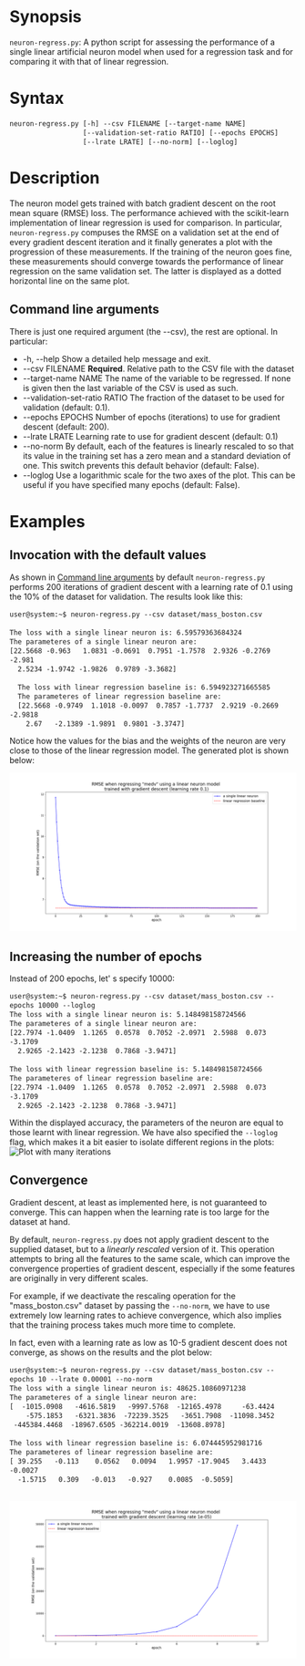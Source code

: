 # Synopsis
`neuron-regress.py`: A python script for assessing the performance of a single linear artificial neuron model when used for a regression task and for comparing it with that of linear regression. 

# Syntax
```
neuron-regress.py [-h] --csv FILENAME [--target-name NAME]
                  [--validation-set-ratio RATIO] [--epochs EPOCHS]
                  [--lrate LRATE] [--no-norm] [--loglog]
```

# Description

The neuron model gets trained with batch gradient descent on the root mean square (RMSE) loss. The performance achieved with the scikit-learn implementation of linear regression is used for comparison. In particular, `neuron-regress.py` compuses the RMSE on a validation set at the end of every gradient descent iteration and it finally generates a plot with the progression of these measurements. If the training of the neuron goes fine, these measurements should converge towards the performance of linear regression on the same validation set. The latter is displayed as a dotted horizontal line on the same plot.

## Command line arguments

There is just one required argument (the --csv), the rest are optional. In particular:

* -h, --help
Show a detailed help message and exit.
* --csv FILENAME
**Required**. Relative path to the CSV file with the dataset
* --target-name NAME
The name of the variable to be regressed. If none is given then the last variable of the CSV is used as such.
* --validation-set-ratio RATIO
The fraction of the dataset to be used for validation (default: 0.1).
* --epochs EPOCHS
Number of epochs (iterations) to use for gradient descent (default: 200).
* --lrate LRATE
Learning rate to use for gradient descent (default: 0.1)
* --no-norm
By default, each of the features is linearly rescaled to so that its value in the training set has a zero mean and a standard deviation of one. This switch prevents this default behavior (default: False).
*  --loglog
Use a logarithmic scale for the two axes of the plot. This can be useful if you have specified many epochs (default: False).

# Examples

## Invocation with the default values 

As shown in [Command line arguments](command-line-arguments) by default `neuron-regress.py` performs 200 iterations of gradient descent with a learning rate of 0.1 using the 10% of the dataset for validation. The results look like this:
```console
user@system:~$ neuron-regress.py --csv dataset/mass_boston.csv

The loss with a single linear neuron is: 6.59579363684324
The parameteres of a single linear neuron are: 
[22.5668 -0.963   1.0831 -0.0691  0.7951 -1.7578  2.9326 -0.2769 -2.981
  2.5234 -1.9742 -1.9826  0.9789 -3.3682]

  The loss with linear regression baseline is: 6.594923271665585
  The parameteres of linear regression baseline are: 
  [22.5668 -0.9749  1.1018 -0.0097  0.7857 -1.7737  2.9219 -0.2669 -2.9818
    2.67   -2.1389 -1.9891  0.9801 -3.3747]
```

Notice how the values for the bias and the weights of the neuron are very close to those of the linear regression model. The generated plot is shown below:

![Plot with default arguments](examples/default-parameters.png)

## Increasing the number of epochs

Instead of 200 epochs, let' s specify 10000: 
```console
user@system:~$ neuron-regress.py --csv dataset/mass_boston.csv --epochs 10000 --loglog
The loss with a single linear neuron is: 5.148498158724566
The parameteres of a single linear neuron are: 
[22.7974 -1.0409  1.1265  0.0578  0.7052 -2.0971  2.5988  0.073  -3.1709
  2.9265 -2.1423 -2.1238  0.7868 -3.9471]

The loss with linear regression baseline is: 5.148498158724566
The parameteres of linear regression baseline are: 
[22.7974 -1.0409  1.1265  0.0578  0.7052 -2.0971  2.5988  0.073  -3.1709
  2.9265 -2.1423 -2.1238  0.7868 -3.9471]
````

Within the displayed accuracy, the parameters of the neuron are equal to those learnt with linear regression. We have also specified the `--loglog` flag, which makes it a bit easier to isolate different regions in the plots:
![Plot with many iterations](examples/epochs-10000-lr-01.png)

## Convergence
Gradient descent, at least as implemented here, is not guaranteed to converge. This can happen when the learning rate is too large for the dataset at hand.

By default, `neuron-regress.py` does not apply gradient descent  to the supplied dataset, but to a _linearly rescaled_ version of it. This operation attempts to bring all the features to the same scale, which can improve the convergence properties of gradient descent, especially if the some features are originally in very different scales.

For example, if we deactivate the rescaling operation for the "mass_boston.csv" dataset by passing the `--no-norm`, we have to use extremely low learning rates to achieve convergence, which also implies that the training process takes much more time to complete.

In fact, even with a learning rate as low as 10</sup>-5</sup> gradient descent does not converge, as shows on the results and the plot below:

```console
user@system:~$ neuron-regress.py --csv dataset/mass_boston.csv --epochs 10 --lrate 0.00001 --no-norm
The loss with a single linear neuron is: 48625.10860971238
The parameteres of a single linear neuron are: 
[  -1015.0908   -4616.5819   -9997.5768  -12165.4978     -63.4424
    -575.1853   -6321.3836  -72239.3525   -3651.7908  -11098.3452
 -445384.4468  -18967.6505 -362214.0019  -13608.8978]

The loss with linear regression baseline is: 6.074445952981716
The parameteres of linear regression baseline are: 
[ 39.255   -0.113    0.0562   0.0094   1.9957 -17.9045   3.4433  -0.0027
  -1.5715   0.309   -0.013   -0.927    0.0085  -0.5059]


```

![Plot illustrating non-convergence](examples/epochs-10-lr-1e-5-no-norm.png)
